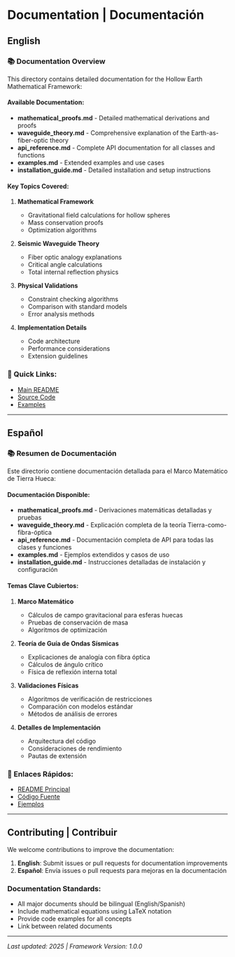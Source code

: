 # Documentation | Documentación

## English

### 📚 Documentation Overview

This directory contains detailed documentation for the Hollow Earth Mathematical Framework:

#### Available Documentation:
- **mathematical_proofs.md** - Detailed mathematical derivations and proofs
- **waveguide_theory.md** - Comprehensive explanation of the Earth-as-fiber-optic theory
- **api_reference.md** - Complete API documentation for all classes and functions
- **examples.md** - Extended examples and use cases
- **installation_guide.md** - Detailed installation and setup instructions

#### Key Topics Covered:
1. **Mathematical Framework**
   - Gravitational field calculations for hollow spheres
   - Mass conservation proofs
   - Optimization algorithms

2. **Seismic Waveguide Theory**
   - Fiber optic analogy explanations
   - Critical angle calculations
   - Total internal reflection physics

3. **Physical Validations**
   - Constraint checking algorithms
   - Comparison with standard models
   - Error analysis methods

4. **Implementation Details**
   - Code architecture
   - Performance considerations
   - Extension guidelines

### 🚀 Quick Links:
- [Main README](../README.md)
- [Source Code](../src/)
- [Examples](../examples/)

---

## Español

### 📚 Resumen de Documentación

Este directorio contiene documentación detallada para el Marco Matemático de Tierra Hueca:

#### Documentación Disponible:
- **mathematical_proofs.md** - Derivaciones matemáticas detalladas y pruebas
- **waveguide_theory.md** - Explicación completa de la teoría Tierra-como-fibra-óptica
- **api_reference.md** - Documentación completa de API para todas las clases y funciones
- **examples.md** - Ejemplos extendidos y casos de uso
- **installation_guide.md** - Instrucciones detalladas de instalación y configuración

#### Temas Clave Cubiertos:
1. **Marco Matemático**
   - Cálculos de campo gravitacional para esferas huecas
   - Pruebas de conservación de masa
   - Algoritmos de optimización

2. **Teoría de Guía de Ondas Sísmicas**
   - Explicaciones de analogía con fibra óptica
   - Cálculos de ángulo crítico
   - Física de reflexión interna total

3. **Validaciones Físicas**
   - Algoritmos de verificación de restricciones
   - Comparación con modelos estándar
   - Métodos de análisis de errores

4. **Detalles de Implementación**
   - Arquitectura del código
   - Consideraciones de rendimiento
   - Pautas de extensión

### 🚀 Enlaces Rápidos:
- [README Principal](../README.md)
- [Código Fuente](../src/)
- [Ejemplos](../examples/)

---

## Contributing | Contribuir

We welcome contributions to improve the documentation:

1. **English**: Submit issues or pull requests for documentation improvements
2. **Español**: Envía issues o pull requests para mejoras en la documentación

### Documentation Standards:
- All major documents should be bilingual (English/Spanish)
- Include mathematical equations using LaTeX notation
- Provide code examples for all concepts
- Link between related documents

---

*Last updated: 2025 | Framework Version: 1.0.0*